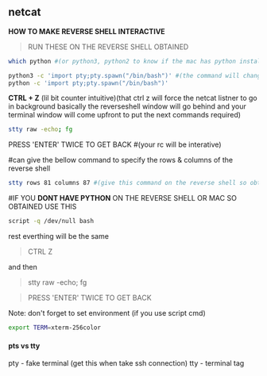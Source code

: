 ## netcat 

**HOW TO MAKE REVERSE SHELL INTERACTIVE** 

>RUN THESE ON THE REVERSE SHELL OBTAINED 

```bash
which python #(or python3, python2 to know if the mac has python installed or not)
```
```bash
python3 -c 'import pty;pty.spawn("/bin/bash")' #(the command will change depending on the python version)
python -c 'import pty;pty.spawn("/bin/bash")' 
```

**CTRL + Z** (lil bit counter intuitive)(that ctrl z will force the netcat listner to go in background basically the reverseshell window will go behind and your terminal window will come upfront to put the next commands required)


```bash
stty raw -echo; fg
```
PRESS 'ENTER' TWICE TO GET BACK #(your rc will be interative)

#can give the bellow command to specify the rows & columns of the reverse shell

```bash
stty rows 81 columns 87 #(give this command on the reverse shell so obtained) 
```
#IF YOU **DONT HAVE PYTHON** ON THE REVERSE SHELL OR MAC SO OBTAINED USE THIS

```bash
script -q /dev/null bash
```
rest everthing will be the same 

>CTRL Z 

and then 

>stty raw -echo; fg

>PRESS 'ENTER' TWICE TO GET BACK


Note: don't forget to set environment (if you use script cmd) 
```bash
export TERM=xterm-256color
```
#### pts vs tty

pty - fake terminal (get this when take ssh connection)
tty - terminal tag
